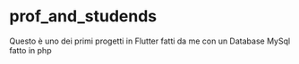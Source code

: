 # prof_and_studends

Questo è uno dei primi progetti in Flutter fatti da me con un Database MySql fatto in php 

